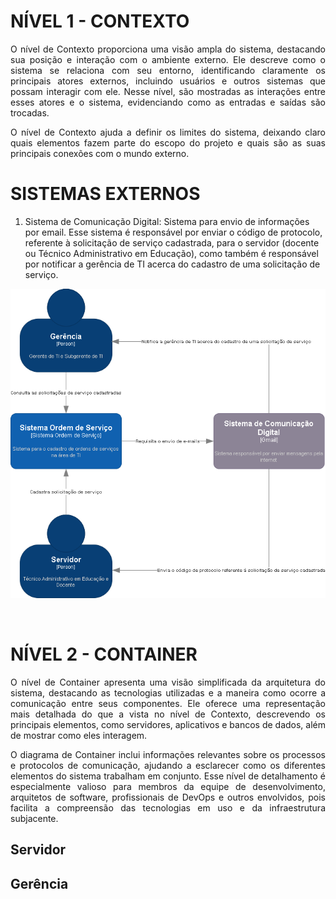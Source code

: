 # NÍVEL 1 - CONTEXTO

<p align=justify>O nível de Contexto proporciona uma visão ampla do sistema, destacando sua posição e interação com o ambiente externo. Ele descreve como o sistema se relaciona com seu entorno, identificando claramente os principais atores externos, incluindo usuários e outros sistemas que possam interagir com ele. Nesse nível, são mostradas as interações entre esses atores e o sistema, evidenciando como as entradas e saídas são trocadas.</p>
<p align=justify>O nível de Contexto ajuda a definir os limites do sistema, deixando claro quais elementos fazem parte do escopo do projeto e quais são as suas principais conexões com o mundo externo.</p>

# SISTEMAS EXTERNOS

1. Sistema de Comunicação Digital: Sistema para envio de informações por email. Esse sistema é responsável por enviar o código de protocolo, referente à solicitação de serviço cadastrada, para o servidor (docente ou Técnico Administrativo em Educação), como também é responsável por notificar a gerência de TI acerca do cadastro de uma solicitação de serviço.

<p align=center><img src="https://github.com/arsouza81/Teste/blob/main/verificacao/diagramaContexto.png" alt="Exemplo da imagem"></p>

<br>

# NÍVEL 2 - CONTAINER

<p align=justify>O nível de Container apresenta uma visão simplificada da arquitetura do sistema, destacando as tecnologias utilizadas e a maneira como ocorre a comunicação entre seus componentes. Ele oferece uma representação mais detalhada do que a vista no nível de Contexto, descrevendo os principais elementos, como servidores, aplicativos e bancos de dados, além de mostrar como eles interagem.</p> 
<p align=justify>O diagrama de Container inclui informações relevantes sobre os processos e protocolos de comunicação, ajudando a esclarecer como os diferentes elementos do sistema trabalham em conjunto. Esse nível de detalhamento é especialmente valioso para membros da equipe de desenvolvimento, arquitetos de software, profissionais de DevOps e outros envolvidos, pois facilita a compreensão das tecnologias em uso e da infraestrutura subjacente.</p>

## Servidor



## Gerência

